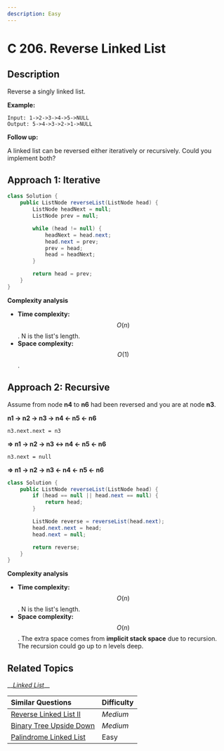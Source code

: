 ```yaml
---
description: Easy
---
```


# C 206. Reverse Linked List

## Description

Reverse a singly linked list.

**Example:**

```text
Input: 1->2->3->4->5->NULL
Output: 5->4->3->2->1->NULL
```

**Follow up:**

A linked list can be reversed either iteratively or recursively. Could you implement both?

## Approach 1: Iterative

```java
class Solution {
    public ListNode reverseList(ListNode head) {
        ListNode headNext = null;
        ListNode prev = null;

        while (head != null) {
            headNext = head.next;
            head.next = prev;
            prev = head;
            head = headNext;
        }

        return head = prev;
    }
}
```

**Complexity analysis**

* **Time complexity:** $$O(n)$$. N is the list's length.
* **Space complexity:** $$O(1)$$.

## Approach 2: Recursive

Assume from node **n4** to **n6** had been reversed and you are at node **n3**.

**n1 -&gt; n2 -&gt; n3 -&gt; n4 &lt;- n5 &lt;- n6**

`n3.next.next = n3`

**=&gt; n1 -&gt; n2 -&gt; n3 &lt;-&gt; n4 &lt;- n5 &lt;- n6**

`n3.next = null`

 **=&gt; n1 -&gt; n2 -&gt; n3 &lt;- n4 &lt;- n5 &lt;- n6**

```java
class Solution {
    public ListNode reverseList(ListNode head) {
        if (head == null || head.next == null) {
            return head;
        }

        ListNode reverse = reverseList(head.next);
        head.next.next = head;
        head.next = null;

        return reverse;
    }
}
```

**Complexity analysis**

* **Time complexity:** $$O(n)$$. N is the list's length.
* **Space complexity:** $$O(n)$$. The extra space comes from **implicit stack space** due to recursion. The recursion could go up to n levels deep.

## Related Topics

\_\_[_Linked List_](https://leetcode.com/tag/linked-list/)\_\_

| Similar Questions | Difficulty |
| :--- | :--- |
| [Reverse Linked List II](../1-100/b-92.-reverse-linked-list-ii.md) | _Medium_ |
| [Binary Tree Upside Down](../101-200/b-156.-binary-tree-upside-down.md) | _Medium_ |
| [Palindrome Linked List](234.-panlindrome-linked-list.md) | Easy |

